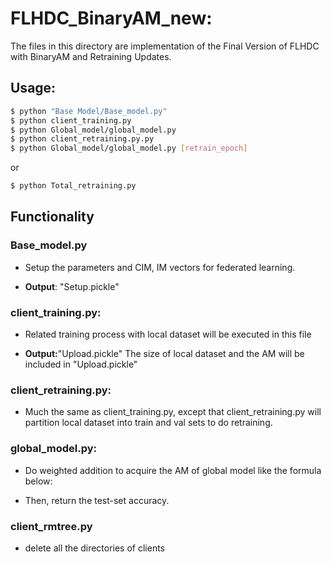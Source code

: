 # FLHDC_BinaryAM_new:
The files in this directory are implementation of the Final Version of FLHDC with BinaryAM and Retraining Updates.
## Usage:
```bash
$ python "Base Model/Base_model.py"
$ python client_training.py
$ python Global_model/global_model.py 
$ python client_retraining.py.py 
$ python Global_model/global_model.py [retrain_epoch]
```
or
```bash
$ python Total_retraining.py
```

## Functionality

### **Base_model.py**

*  Setup the parameters and CIM, IM vectors for federated learning.

*  **Output**: "Setup.pickle"
### **client_training.py:**

* Related training process with local dataset will be executed in this file

* **Output:**"Upload.pickle" The size of local dataset and the AM will be included in "Upload.pickle"

### **client_retraining.py:**

*  Much the same as client_training.py, except that client_retraining.py will partition local dataset into train and val sets to do retraining.


### **global_model.py:**

*  Do weighted addition to acquire the AM of global model like the formula below:
  
  
*  Then, return the test-set accuracy.
  
### **client_rmtree.py**

* delete all the directories of clients 

